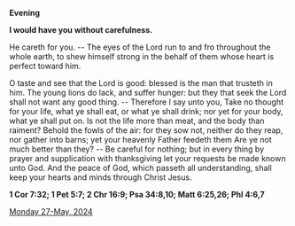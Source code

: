 **Evening**

**I would have you without carefulness.**
 
He careth for you. -- The eyes of the Lord run to and fro throughout the whole earth, to shew himself strong in the behalf of them whose heart is perfect toward him.
 
O taste and see that the Lord is good: blessed is the man that trusteth in him. The young lions do lack, and suffer hunger: but they that seek the Lord shall not want any good thing. -- Therefore I say unto you, Take no thought for your life, what ye shall eat, or what ye shall drink; nor yet for your body, what ye shall put on. Is not the life more than meat, and the body than raiment? Behold the fowls of the air: for they sow not, neither do they reap, nor gather into barns; yet your heavenly Father feedeth them Are ye not much better than they? -- Be careful for nothing; but in every thing by prayer and supplication with thanksgiving let your requests be made known unto God. And the peace of God, which passeth all understanding, shall keep your hearts and minds through Christ Jesus.  

**1 Cor 7:32; 1 Pet 5:7; 2 Chr 16:9; Psa 34:8,10; Matt 6:25,26; Phl 4:6,7**

[Monday 27-May, 2024](https://t.me/daily_light)
